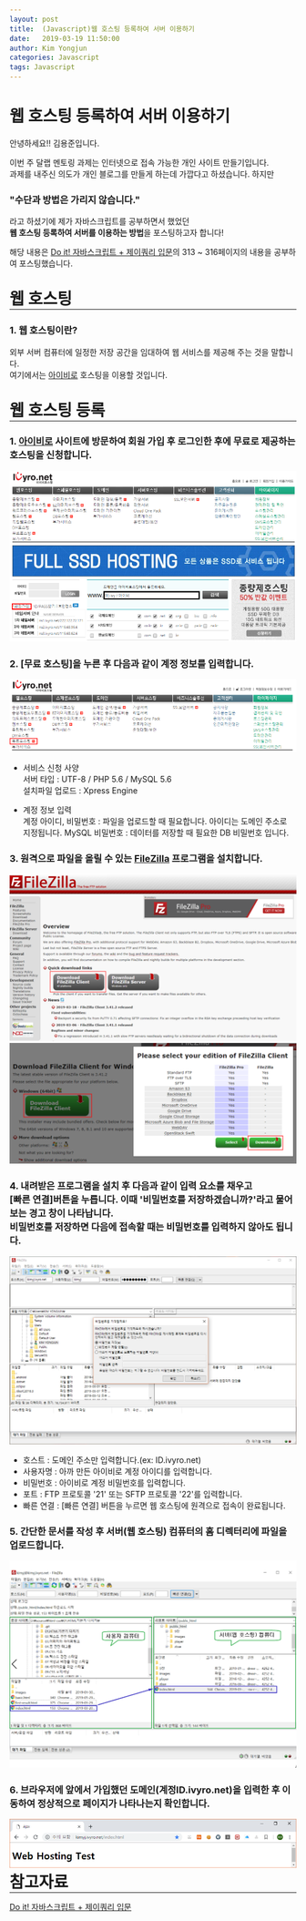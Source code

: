 ```yaml
---
layout: post
title:  (Javascript)웹 호스팅 등록하여 서버 이용하기
date:   2019-03-19 11:50:00
author: Kim Yongjun
categories: Javascript
tags: Javascript
---
```


# 웹 호스팅 등록하여 서버 이용하기

안녕하세요!! 김용준입니다.

이번 주 달랩 멘토링 과제는 인터넷으로 접속 가능한 개인 사이트 만들기입니다.  
과제를 내주신 의도가 개인 블로그를 만들게 하는데 가깝다고 하셨습니다. 하지만  

### "수단과 방법은 가리지 않습니다."

라고 하셨기에 제가 자바스크립트를 공부하면서 했었던  
<b>웹 호스팅 등록하여 서버를 이용하는 방법</b>을 포스팅하고자 합니다!

해당 내용은 [Do it! 자바스크립트 + 제이쿼리 입문](http://www.yes24.com/Product/Goods/59461086? "Do it! 자바스크립트 + 제이쿼리 입문")의 313 ~ 316페이지의 내용을 공부하여 포스팅했습니다.
<br><br>

<h1 style="margin:0px;"> 웹 호스팅 </h1>
<hr style="height:1px; margin:0px;">


### 1. 웹 호스팅이란?  
외부 서버 컴퓨터에 일정한 저장 공간을 임대하여 웹 서비스를 제공해 주는 것을 말합니다.  
여기에서는 [아이비로](http://www.ivyro.net/ "아이비로") 호스팅을 이용할 것입니다.
<br>
<br>
<h1 style="margin:0px;"> 웹 호스팅 등록 </h1>
<hr style="height:1px; margin:0px;">

### 1. [아이비로](http://www.ivyro.net/ "아이비로") 사이트에 방문하여 회원 가입 후 로그인한 후에 무료로 제공하는 호스팅을 신청합니다.

<img src="/assets/ivyro_1.PNG" title="아이비로 회원가입" class="ivyro">


### 2. [무료 호스팅]을 누른 후 다음과 같이 계정 정보를 입력합니다.

<img src="/assets/ivyro_2.PNG" title="아이비로 무료 호스팅" class="ivyro">

- 서비스 신청 사양  
서버 타입 : UTF-8 / PHP 5.6 / MySQL 5.6  
설치파일 업로드 : Xpress Engine


- 계정 정보 입력  
계정 아이디, 비밀번호 : 파일을 업로드할 때 필요합니다. 아이디는 도메인 주소로 지정됩니다.
MySQL 비밀번호 : 데이터를 저장할 때 필요한 DB 비밀번호 입니다.

### 3. 원격으로 파일을 올릴 수 있는 [FileZilla](http://filezilla-project.org/ "FileZilla") 프로그램을 설치합니다.

<img src="/assets/ivyro_3.PNG" title="아이비로 다운로드" class="ivyro">
<img src="/assets/ivyro_4.PNG" title="아이비로 다운로드" class="ivyro">

### 4. 내려받은 프로그램을 설치 후 다음과 같이 입력 요소를 채우고 <br>[빠른 연결]버튼을 누릅니다. 이때 '비밀번호를 저장하겠습니까?'라고 물어보는 경고 창이 나타납니다. <br>비밀번호를 저장하면 다음에 접속할 때는 비밀번호를 입력하지 않아도 됩니다.

<img src="/assets/ivyro_5.PNG" title="FileZilla 로그인" class="ivyro">

- 호스트 : 도메인 주소만 입력합니다.(ex: ID.ivyro.net)
- 사용자명 : 아까 만든 아이비로 계정 아이디를 입력합니다.
- 비밀번호 : 아이비로 계정 비밀번호를 입력합니다.
- 포트 : FTP 프로토콜 '21' 또는 SFTP 프로토콜 '22'를 입력합니다.
- 빠른 연결 : [빠른 연결] 버튼을 누르면 웹 호스팅에 원격으로 접속이 완료됩니다.

### 5. 간단한 문서를 작성 후 서버(웹 호스팅) 컴퓨터의 홈 디렉터리에 파일을 업로드합니다.

<img src="/assets/ivyro_6.PNG" title="FileZilla 업로드" class="ivyro">

### 6. 브라우저에 앞에서 가입했던 도메인(계정ID.ivyro.net)을 입력한 후 이동하여 정상적으로 페이지가 나타나는지 확인합니다.

<img src="/assets/ivyro_7.PNG" title="페이지 확인" class="ivyro">

<h1 style="margin:0px;"> 참고자료 </h1>
<hr style="height:1px; margin:0px;">

[Do it! 자바스크립트 + 제이쿼리 입문](http://www.yes24.com/Product/Goods/59461086? "Do it! 자바스크립트 + 제이쿼리 입문")
